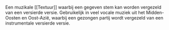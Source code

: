 Een muzikale [[Textuur]] waarbij een gegeven stem kan worden vergezeld van een versierde versie. Gebruikelijk in veel vocale muziek uit het Midden-Oosten en Oost-Azië, waarbij een gezongen partij wordt vergezeld van een instrumentale versierde versie.
